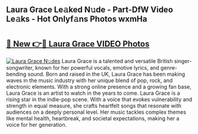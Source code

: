 ## Laura Grace Le𝚊ked N𝚞de - Part-DfW Video Le𝚊ks - Hot Onlyf𝚊ns Photos wxmHa

# <h2><a href="http://ab95296.deff.icu/?id=Laura+Grace">🔗 New 👉🔴 Laura Grace VIDEO Photos</a></h2>

[![Laura Grace N𝚞des](https://i.imgur.com/rIISA9y.gif)](http://ab95296.deff.icu/?id=Laura+Grace)
Laura Grace is a talented and versatile British singer-songwriter, known for her powerful vocals, emotive lyrics, and genre-bending sound. Born and raised in the UK, Laura Grace has been making waves in the music industry with her unique blend of pop, rock, and electronic elements. With a strong online presence and a growing fan base, Laura Grace is an artist to watch in the years to come. Laura Grace is a rising star in the indie-pop scene. With a voice that evokes vulnerability and strength in equal measure, she crafts heartfelt songs that resonate with audiences on a deeply personal level. Her music tackles complex themes like mental health, heartbreak, and societal expectations, making her a voice for her generation.
